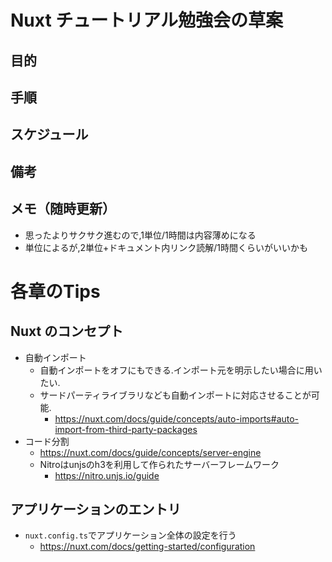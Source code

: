# Nuxt チュートリアル勉強会の草案

## 目的

## 手順

## スケジュール

## 備考

## メモ（随時更新）
* 思ったよりサクサク進むので,1単位/1時間は内容薄めになる
* 単位によるが,2単位+ドキュメント内リンク読解/1時間くらいがいいかも

# 各章のTips

## Nuxt のコンセプト
* 自動インポート
  * 自動インポートをオフにもできる.インポート元を明示したい場合に用いたい.
  * サードパーティライブラリなども自動インポートに対応させることが可能.
    * https://nuxt.com/docs/guide/concepts/auto-imports#auto-import-from-third-party-packages
* コード分割
  * https://nuxt.com/docs/guide/concepts/server-engine
  * Nitroはunjsのh3を利用して作られたサーバーフレームワーク
    * https://nitro.unjs.io/guide

## アプリケーションのエントリ
* `nuxt.config.ts`でアプリケーション全体の設定を行う
  * https://nuxt.com/docs/getting-started/configuration
